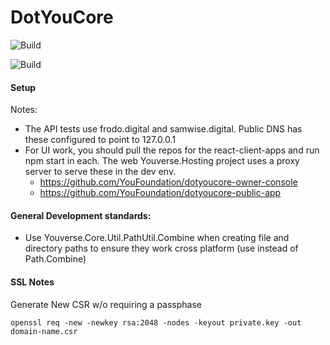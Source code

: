 # DotYouCore

![Build](https://github.com/YouFoundation/DotYouCore/actions/workflows/dotnet.yml/badge.svg)

![Build](https://github.com/YouFoundation/DotYouCore/actions/workflows/ubuntu-build.yml/badge.svg)



#### Setup

Notes:
* The API tests use frodo.digital and samwise.digital.  Public DNS has these configured to point to 127.0.0.1
* For UI work, you should pull the repos for the react-client-apps and run npm start in each.  The web Youverse.Hosting project uses a proxy server to serve these in the dev env.
  * https://github.com/YouFoundation/dotyoucore-owner-console
  * https://github.com/YouFoundation/dotyoucore-public-app

#### General Development standards: 
- Use Youverse.Core.Util.PathUtil.Combine when creating file and directory paths to ensure they work cross platform (use instead of Path.Combine)



#### SSL Notes
Generate New CSR w/o requiring a passphase

`openssl req -new -newkey rsa:2048 -nodes -keyout private.key -out domain-name.csr`